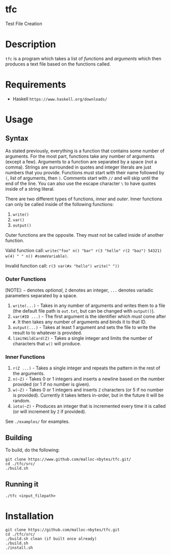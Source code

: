 # tfc
Test File Creation

# Description
`tfc` is a program which takes a list of *functions* and *arguments* which then produces a text file based on the functions called.

# Requirements
- Haskell
  `https://www.haskell.org/downloads/`

# Usage

## Syntax
As stated previously, everything is a function that contains some number of arguments. For the most part, functions take any number of arguments (except a few). Arguments to a function are separated by a space (not a comma). Strings are surrounded in quotes and integer literals are just numbers that you provide. Functions must start with their name followed by `(`, list of arguments, then `)`. Comments start with `//` and will skip until the end of the line. You can also use the escape character `\` to have quotes inside of a string literal.

There are two different types of functions, _inner_ and _outer_. Inner functions can only be called inside of the following functions:
1. `write()`
2. `var()`
3. `output()`

Outer functions are the opposite. They must not be called inside of another function.

Valid function call:
```write("foo" n() "bar" r(3 "hello" r(2 "baz") 54321) w(4) " " n() #someVariable)```.

Invalid function call:
```r(3 var(#x "hello") write(" "))```

### Outer Functions

[NOTE]: `~` denotes *optional*, `Z` denotes an integer, `...` denotes variadic parameters separated by a space.

1. `write(...)` - Takes in any number of arguments and writes them to a file (the default file path is `out.txt`, but can be changed with `output()`).
2. `var(#ID ...)` - The first argument is the identifier which *must* come after `#`. It then takes any number of arguments and binds it to that ID.
3. `output(...)` - Takes at least 1 argument and sets the file to write the result to to whatever is provided.
4. `limitWildCard(Z)` - Takes a single integer and limits the number of characters that `w()` will produce.

### Inner Functions

1. `r(Z ...)` - Takes a single integer and repeats the pattern in the rest of the arguments.
2. `n(~Z)` - Takes 0 or 1 integers and inserts a newline based on the number provided (or 1 if no number is given).
3. `w(~Z)` - Takes 0 or 1 integers and inserts `Z` characters (or 5 if no number is provided). Currently it takes letters in-order, but in the future it will be random.
4. `iota(~Z)` - Produces an integer that is incremented every time it is called (or will increment by `Z` if provided).

See `./examples/` for examples.

## Building
To build, do the following:
```
git clone https://www.github.com/malloc-nbytes/tfc.git/
cd ./tfc/src/
./build.sh
```

## Running it
`./tfc <input_filepath>`

# Installation
```
git clone https://github.com/malloc-nbytes/tfc.git
cd ./tfc/src/
./build.sh clean (if built once already)
./build.sh
./install.sh
```
